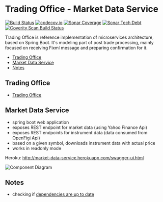 # Trading Office - Market Data Service
[![Build Status](https://travis-ci.org/spolnik/trading-office-market-data-service.svg?branch=master)](https://travis-ci.org/spolnik/trading-office-market-data-service) [![codecov.io](https://codecov.io/github/spolnik/trading-office-market-data-service/coverage.svg?branch=master)](https://codecov.io/github/spolnik/trading-office-market-data-service?branch=master) [![Sonar Coverage](https://img.shields.io/sonar/https/sonar-nprogramming.rhcloud.com/trading-office-market-data-service/coverage.svg)](https://sonar-nprogramming.rhcloud.com/dashboard/index/1) [![Sonar Tech Debt](https://img.shields.io/sonar/https/sonar-nprogramming.rhcloud.com/trading-office-market-data-service/tech_debt.svg)](https://sonar-nprogramming.rhcloud.com/dashboard/index/1) [![Coverity Scan Build Status](https://scan.coverity.com/projects/7604/badge.svg)](https://scan.coverity.com/projects/spolnik-trading-office-market-data-service)

Trading Office is reference implementation of microservices architecture, based on Spring Boot. It's modeling part of post trade processing, mainly focused on receiving Fixml message and preparing confirmation for it.

- [Trading Office](#trading-office)
- [Market Data Service](#market-data-service)
- [Notes](#notes)

## Trading Office

- [Trading Office](https://github.com/spolnik/trading-office)

## Market Data Service
- spring boot web application
- exposes REST endpoint for market data (using Yahoo Finance Api)
- exposes REST endpoints for instrument data (data consumed from [OpenFigi Api](https://openfigi.com/api))
- based on a given symbol, downloads instrument data with actual price
- works in readonly mode

Heroku: http://market-data-service.herokuapp.com/swagger-ui.html

![Component Diagram](https://raw.githubusercontent.com/spolnik/trading-office-market-data-service/master/design/market_data_service.png)

## Notes
- checking if [dependencies are up to date](https://www.versioneye.com/user/projects/56ad39427e03c7003ba41427)